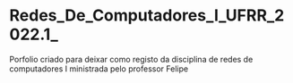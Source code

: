 # Redes_De_Computadores_I_UFRR_2022.1_
Porfolio criado para deixar como registo da disciplina de redes de computadores I ministrada pelo professor Felipe

